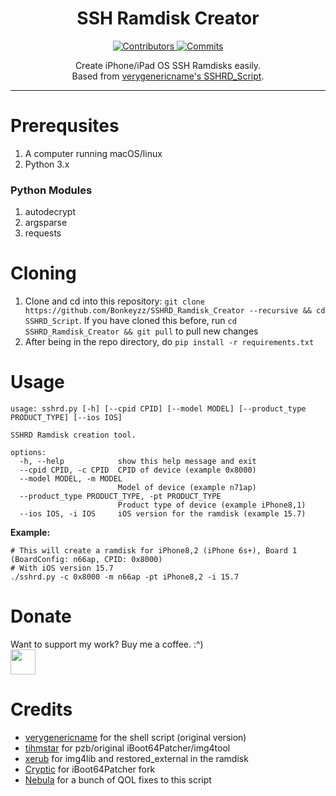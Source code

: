 <h1 align="center">SSH Ramdisk Creator</h1>

<p align="center">
  <a href="https://github.com/Bonkeyzz/SSHRD_Script_bonk/graphs/contributors" target="_blank">
    <img src="https://img.shields.io/github/contributors/verygenericname/SSHRD_Script.svg" alt="Contributors">
  </a>
  <a href="https://github.com/Bonkeyzz/SSHRD_Script_bonk/commits/main" target="_blank">
    <img src="https://img.shields.io/github/commit-activity/w/verygenericname/SSHRD_Script.svg" alt="Commits">
  </a>
</p>

<p align="center">
Create iPhone/iPad OS SSH Ramdisks easily.</br>
Based from <a href="https://github.com/verygenericname/SSHRD_Script">verygenericname's SSHRD_Script</a>.
</p>

---

# Prerequsites

1. A computer running macOS/linux
2. Python 3.x

### Python Modules
1. autodecrypt
2. argsparse
3. requests

# Cloning

1. Clone and cd into this repository: `git clone https://github.com/Bonkeyzz/SSHRD_Ramdisk_Creator --recursive && cd SSHRD_Script`.
If you have cloned this before, run `cd SSHRD_Ramdisk_Creator && git pull` to pull new changes
2. After being in the repo directory, do `pip install -r requirements.txt`

# Usage
```shell
usage: sshrd.py [-h] [--cpid CPID] [--model MODEL] [--product_type PRODUCT_TYPE] [--ios IOS]

SSHRD Ramdisk creation tool.

options:                                               
  -h, --help            show this help message and exit
  --cpid CPID, -c CPID  CPID of device (example 0x8000)
  --model MODEL, -m MODEL                              
                        Model of device (example n71ap)
  --product_type PRODUCT_TYPE, -pt PRODUCT_TYPE
                        Product type of device (example iPhone8,1)
  --ios IOS, -i IOS     iOS version for the ramdisk (example 15.7)
```
**Example:**
```shell
# This will create a ramdisk for iPhone8,2 (iPhone 6s+), Board 1 (BoardConfig: n66ap, CPID: 0x8000)
# With iOS version 15.7
./sshrd.py -c 0x8000 -m n66ap -pt iPhone8,2 -i 15.7
```

# Donate
Want to support my work? Buy me a coffee. :^)
<a href="https://paypal.me/bonkeyzz"></br>
<img src="https://raw.githubusercontent.com/andreostrovsky/donate-with-paypal/master/blue.svg" height="40"></a>

# Credits
- [verygenericname](https://github.com/verygenericname) for the shell script (original version)
- [tihmstar](https://github.com/tihmstar) for pzb/original iBoot64Patcher/img4tool
- [xerub](https://github.com/xerub) for img4lib and restored_external in the ramdisk
- [Cryptic](https://github.com/Cryptiiiic) for iBoot64Patcher fork
- [Nebula](https://github.com/itsnebulalol) for a bunch of QOL fixes to this script
